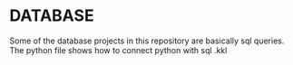 # DATABASE

Some of the database projects in this repository are basically sql queries.<br />
The python file shows how to connect python with sql
.kkl
